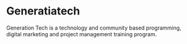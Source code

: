 # Generatiatech
Generation Tech is a technology and community based programming, digital marketing and project management training program.
